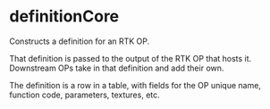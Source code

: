 # definitionCore

Constructs a definition for an RTK OP.

That definition is passed to the output of the RTK OP that hosts it. Downstream OPs take in that definition and add their own.

The definition is a row in a table, with fields for the OP unique name, function code, parameters, textures, etc.